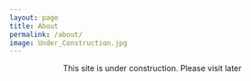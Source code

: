 ```yaml
---
layout: page
title: About
permalink: /about/
image: Under_Construction.jpg
---
```


<center>This site is under construction. Please visit later</center>